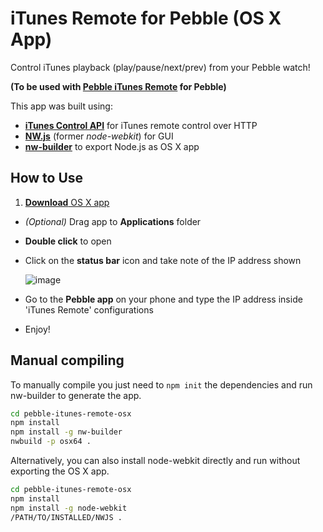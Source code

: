 # iTunes Remote for Pebble (OS X App)

Control iTunes playback (play/pause/next/prev) from your Pebble watch!

**(To be used with [Pebble iTunes Remote](https://github.com/macecchi/pebble-itunes-remote) for Pebble)**


This app was built using:

- **[iTunes Control API](https://github.com/macecchi/itunes-control-api)** for iTunes remote control over HTTP
- **[NW.js](https://github.com/nwjs/nw.js)** (former *node-webkit*) for GUI
- **[nw-builder](https://github.com/nwjs/nw-builder)** to export Node.js as OS X app


## How to Use

1. [**Download** OS X app](https://github.com/macecchi/pebble-itunes-remote-osx/releases/)
- *(Optional)* Drag app to **Applications** folder
- **Double click** to open
- Click on the **status bar** icon and take note of the IP address shown

	![image](https://raw.githubusercontent.com/macecchi/pebble-itunes-remote-osx/master/resources/images/statusbar_help.png)
- Go to the **Pebble app** on your phone and type the IP address inside 'iTunes Remote' configurations
- Enjoy!


## Manual compiling

To manually compile you just need to `npm init` the dependencies and run nw-builder to generate the app.

```bash
cd pebble-itunes-remote-osx
npm install
npm install -g nw-builder
nwbuild -p osx64 .
```

Alternatively, you can also install node-webkit directly and run without exporting the OS X app.

```bash
cd pebble-itunes-remote-osx
npm install
npm install -g node-webkit
/PATH/TO/INSTALLED/NWJS .
```
